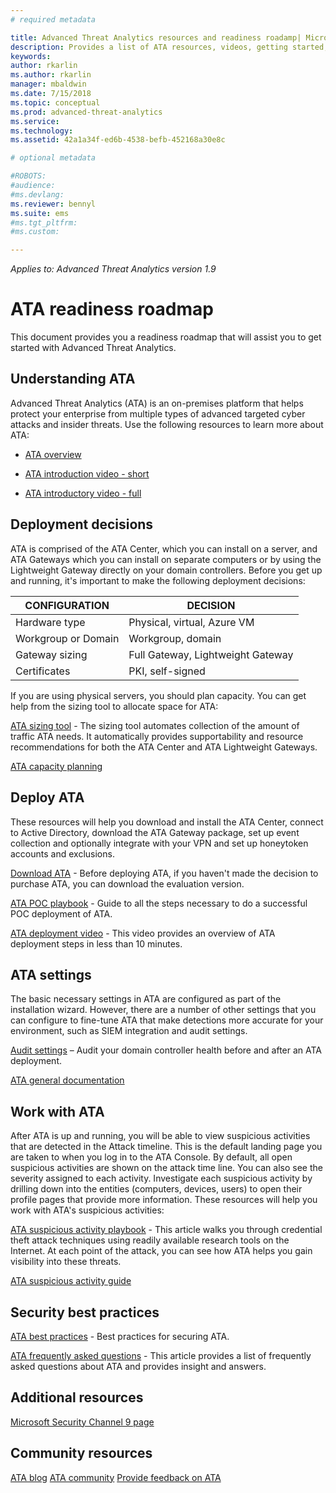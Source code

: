 ```yaml
---
# required metadata

title: Advanced Threat Analytics resources and readiness roadamp| Microsoft Docs
description: Provides a list of ATA resources, videos, getting started, deployment and readiness roadmap links.
keywords:
author: rkarlin
ms.author: rkarlin
manager: mbaldwin
ms.date: 7/15/2018
ms.topic: conceptual
ms.prod: advanced-threat-analytics
ms.service:
ms.technology:
ms.assetid: 42a1a34f-ed6b-4538-befb-452168a30e8c

# optional metadata

#ROBOTS:
#audience:
#ms.devlang:
ms.reviewer: bennyl
ms.suite: ems
#ms.tgt_pltfrm:
#ms.custom:

---
```


*Applies to: Advanced Threat Analytics version 1.9*

# ATA readiness roadmap 
This document provides you a readiness roadmap that will assist you to get started with Advanced Threat Analytics.

## Understanding ATA

Advanced Threat Analytics (ATA) is an on-premises platform that helps protect your enterprise from multiple types of advanced targeted cyber attacks and insider threats. Use the following resources to learn more about ATA:

- [ATA overview](what-is-ata.md)

- [ATA introduction video - short](https://aka.ms/ATAShort)

- [ATA introductory video - full](https://aka.ms/ATAVideo) 


## Deployment decisions

ATA is comprised of the ATA Center, which you can install on a server, and ATA Gateways which you can install on separate computers or by using the Lightweight Gateway directly on your domain controllers. Before you get up and running, it's important to make the following deployment decisions:

|CONFIGURATION|DECISION|
|----|----|
|Hardware type|Physical, virtual, Azure VM|
|Workgroup or Domain|Workgroup, domain|
|Gateway sizing|Full Gateway, Lightweight Gateway|
|Certificates|PKI, self-signed|

If you are using physical servers, you should plan capacity. You can get help from the sizing tool to allocate space for ATA:

[ATA sizing tool](ata-capacity-planning.md) - The sizing tool automates collection of the amount of traffic ATA needs. It automatically provides supportability and resource recommendations for both the ATA Center and ATA Lightweight Gateways.

[ATA capacity planning](ata-capacity-planning.md)

## Deploy ATA

These resources will help you download and install the ATA Center, connect to Active Directory, download the ATA Gateway package, set up event collection and optionally integrate with your VPN and set up honeytoken accounts and exclusions.

[Download ATA](http://aka.ms/ataeval) - Before deploying ATA, if you haven't made the decision to purchase ATA, you can download the evaluation version. 

[ATA POC playbook](http://aka.ms/atapoc) - Guide to all the steps necessary to do a successful POC deployment of ATA.

[ATA deployment video](https://channel9.msdn.com/Shows/Microsoft-Security/Overview-of-ATA-Deployment-in-10-Minutes) - This video provides an overview of ATA deployment steps in less than 10 minutes.

## ATA settings

The basic necessary settings in ATA are configured as part of the installation wizard. However, there are a number of other settings that you can configure to fine-tune ATA that make detections more accurate for your environment, such as SIEM integration and audit settings.

[Audit settings](https://aka.ms/ataauditingblog) – Audit your domain controller health before and after an ATA deployment.

[ATA general documentation](https://docs.microsoft.com/advanced-threat-analytics/)

## Work with ATA

After ATA is up and running, you will be able to view suspicious activities that are detected in the Attack timeline. This is the default landing page you are taken to when you log in to the ATA Console. By default, all open suspicious activities are shown on the attack time line. You can also see the severity assigned to each activity. Investigate each suspicious activity by drilling down into the entities (computers, devices, users) to open their profile pages that provide more information. These resources will help you work with ATA's suspicious activities:

[ATA suspicious activity playbook](http://aka.ms/ataplaybook) - This article walks you through credential theft attack techniques using readily available research tools on the Internet. At each point of the attack, you can see how ATA helps you gain visibility into these threats.

[ATA suspicious activity guide](suspicious-activity-guide.md)



## Security best practices

[ATA best practices](https://aka.ms/atasecbestpractices) - Best practices for securing ATA.

[ATA frequently asked questions](ata-technical-faq.md) - This article provides a list of frequently asked questions about ATA and provides insight and answers.

## Additional resources

[Microsoft Security Channel 9 page](https://channel9.msdn.com/Shows/Microsoft-Security/)

## Community resources

[ATA blog](https://aka.ms/ATABlog)
[ATA community](https://aka.ms/ATACommunity)
[Provide feedback on ATA](https://aka.ms/ATAUserVoice)

